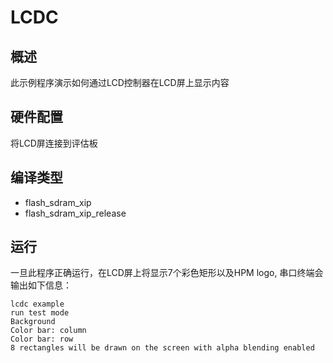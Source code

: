 # LCDC

## 概述

此示例程序演示如何通过LCD控制器在LCD屏上显示内容

## 硬件配置

将LCD屏连接到评估板

## 编译类型
- flash_sdram_xip
- flash_sdram_xip_release

## 运行

一旦此程序正确运行，在LCD屏上将显示7个彩色矩形以及HPM logo, 串口终端会输出如下信息：
```console
lcdc example
run test mode
Background
Color bar: column
Color bar: row
8 rectangles will be drawn on the screen with alpha blending enabled
```
